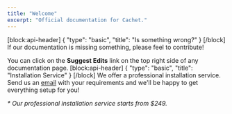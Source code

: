 ```yaml
---
title: "Welcome"
excerpt: "Official documentation for Cachet."
---
```

[block:api-header]
{
  "type": "basic",
  "title": "Is something wrong?"
}
[/block]
If our documentation is missing something, please feel to contribute!

You can click on the **Suggest Edits** link on the top right side of any documentation page.​
[block:api-header]
{
  "type": "basic",
  "title": "Installation Service"
}
[/block]
We offer a professional installation service. Send us an [email](mailto:support@alt-three.com?subject=Cachet%20Installation) with your requirements and we'll be happy to get everything setup for you!

_* Our professional installation service starts from $249._
